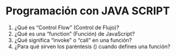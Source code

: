 # Programación con JAVA SCRIPT

1. ¿Qué es “Control Flow” (Control de Flujo)?
2. ¿Qué es una “function” (Función) de JavaScript?
3. ¿Qué significa “invoke” o “call” en una función?
4. ¿Para qué sirven los paréntesis () cuando defines una función?
